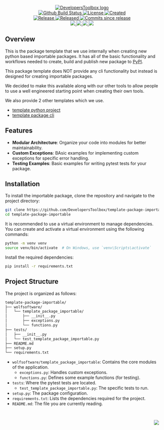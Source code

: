<!-- markdownlint-disable -->
<p align="center">
    <a href="https://github.com/DevelopersToolbox/">
        <img src="https://cdn.wolfsoftware.com/assets/images/github/organisations/developerstoolbox/black-and-white-circle-256.png" alt="DevelopersToolbox logo" />
    </a>
    <br />
    <a href="https://github.com/DevelopersToolbox/template-package-importable/actions/workflows/cicd.yml">
        <img src="https://img.shields.io/github/actions/workflow/status/DevelopersToolbox/template-package-importable/cicd.yml?branch=master&label=build%20status&style=for-the-badge" alt="Github Build Status" />
    </a>
    <a href="https://github.com/DevelopersToolbox/template-package-importable/blob/master/LICENSE.md">
        <img src="https://img.shields.io/github/license/DevelopersToolbox/template-package-importable?color=blue&label=License&style=for-the-badge" alt="License">
    </a>
    <a href="https://github.com/DevelopersToolbox/template-package-importable">
        <img src="https://img.shields.io/github/created-at/DevelopersToolbox/template-package-importable?color=blue&label=Created&style=for-the-badge" alt="Created">
    </a>
    <br />
    <a href="https://github.com/DevelopersToolbox/template-package-importable/releases/latest">
        <img src="https://img.shields.io/github/v/release/DevelopersToolbox/template-package-importable?color=blue&label=Latest%20Release&style=for-the-badge" alt="Release">
    </a>
    <a href="https://github.com/DevelopersToolbox/template-package-importable/releases/latest">
        <img src="https://img.shields.io/github/release-date/DevelopersToolbox/template-package-importable?color=blue&label=Released&style=for-the-badge" alt="Released">
    </a>
    <a href="https://github.com/DevelopersToolbox/template-package-importable/releases/latest">
        <img src="https://img.shields.io/github/commits-since/DevelopersToolbox/template-package-importable/latest.svg?color=blue&style=for-the-badge" alt="Commits since release">
    </a>
    <br />
    <a href="https://github.com/DevelopersToolbox/template-package-importable/blob/master/.github/CODE_OF_CONDUCT.md">
        <img src="https://img.shields.io/badge/Code%20of%20Conduct-blue?style=for-the-badge" />
    </a>
    <a href="https://github.com/DevelopersToolbox/template-package-importable/blob/master/.github/CONTRIBUTING.md">
        <img src="https://img.shields.io/badge/Contributing-blue?style=for-the-badge" />
    </a>
    <a href="https://github.com/DevelopersToolbox/template-package-importable/blob/master/.github/SECURITY.md">
        <img src="https://img.shields.io/badge/Report%20Security%20Concern-blue?style=for-the-badge" />
    </a>
    <a href="https://github.com/DevelopersToolbox/template-package-importable/issues">
        <img src="https://img.shields.io/badge/Get%20Support-blue?style=for-the-badge" />
    </a>
</p>

## Overview

This is the package template that we use internally when creating new python based importable packages. It has all of the basic functionality and workflows needed to create,
build and publish new package to [PyPI](https://pypi.org/).

This package template does NOT provide any cli functionality but instead is designed for creating importable packages.

We decided to make this available along with our other tools to allow people to use a well engineered starting point when creating their own tools.

We also provide 2 other templates which we use.

- [template python project](https://github.com/DevelopersToolbox/template-python-project)
- [template package cli](https://github.com/DevelopersToolbox/template-package-cli)

## Features

- **Modular Architecture**: Organize your code into modules for better maintainability.
- **Custom Exceptions**: BAsic examples for implementing custom exceptions for specific error handling.
- **Testing Examples**: Basic examples for writing pytest tests for your package.

## Installation

To install the importable package, clone the repository and navigate to the project directory:

```bash
git clone https://github.com/DevelopersToolbox/template-package-importable.git
cd template-package-importable
```

It is recommended to use a virtual environment to manage dependencies. You can create and activate a virtual environment using the following commands:

```bash
python -m venv venv
source venv/bin/activate  # On Windows, use `venv\Scripts\activate`
```

Install the required dependencies:

```bash
pip install -r requirements.txt
```

## Project Structure

The project is organized as follows:

```sh
template-package-importable/
├── wolfsoftware/
│   └── template_package_importable/
│       ├── __init__.py
│       ├── exceptions.py
│       └── functions.py
├── tests/
│   ├── __init__.py
│   └── test_template_package_importable.py
├── README.md
├── setup.py
└── requirements.txt
```

- `wolfsoftware/template_package_importable`: Contains the core modules of the application.
  - `exceptions.py`: Handles custom exceptions.
  - `functions.py`: Defines some example functions (for testing).
- `tests`: Where the pytest tests are located.
  - `test_template_package_importable.py`: The specific tests to run.
- `setup.py`: The package configuration.
- `requirements.txt`: Lists the dependencies required for the project.
- `README.md`: The file you are currently reading.

<br />
<p align="right"><a href="https://wolfsoftware.com/"><img src="https://img.shields.io/badge/Created%20by%20Wolf%20on%20behalf%20of%20Wolf%20Software-blue?style=for-the-badge" /></a></p>

